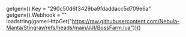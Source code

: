 getgenv().Key = "290c50d6f3429ba9fdaddacc5d709e6a"
getgenv().Webhook = ""
loadstring(game:HttpGet("https://raw.githubusercontent.com/Nebula-Manta/Stingray/refs/heads/main/JJI/BossFarm.lua"))()
